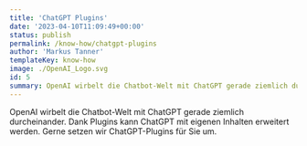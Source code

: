 ```yaml
---
title: 'ChatGPT Plugins'
date: '2023-04-10T11:09:49+00:00'
status: publish
permalink: /know-how/chatgpt-plugins
author: 'Markus Tanner'
templateKey: know-how
image: ./OpenAI_Logo.svg
id: 5
summary: OpenAI wirbelt die Chatbot-Welt mit ChatGPT gerade ziemlich durcheinander. Dank Plugins kann ChatGPT mit eigenen Inhalten erweitert werden. Gerne setzen wir ChatGPT-Plugins für Sie um.
---
```


OpenAI wirbelt die Chatbot-Welt mit ChatGPT gerade ziemlich durcheinander. Dank Plugins kann ChatGPT mit eigenen Inhalten erweitert werden. Gerne setzen wir ChatGPT-Plugins für Sie um.
